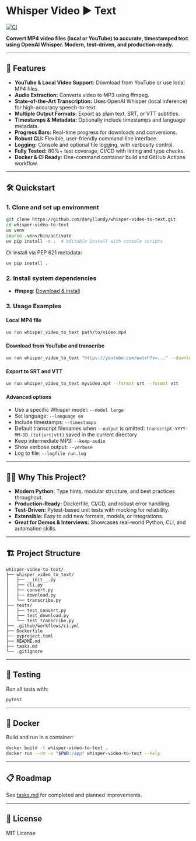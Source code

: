 # Whisper Video ► Text

[![CI](https://github.com/daryllundy/whisper-video-to-text/actions/workflows/ci.yml/badge.svg)](https://github.com/daryllundy/whisper-video-to-text/actions)

**Convert MP4 video files (local or YouTube) to accurate, timestamped text using OpenAI Whisper. Modern, test-driven, and production-ready.**

---

## 🚀 Features

- **YouTube & Local Video Support:** Download from YouTube or use local MP4 files.
- **Audio Extraction:** Converts video to MP3 using ffmpeg.
- **State-of-the-Art Transcription:** Uses OpenAI Whisper (local inference) for high-accuracy speech-to-text.
- **Multiple Output Formats:** Export as plain text, SRT, or VTT subtitles.
- **Timestamps & Metadata:** Optionally include timestamps and language metadata.
- **Progress Bars:** Real-time progress for downloads and conversions.
- **Robust CLI:** Flexible, user-friendly command-line interface.
- **Logging:** Console and optional file logging, with verbosity control.
- **Fully Tested:** 80%+ test coverage, CI/CD with linting and type checks.
- **Docker & CI Ready:** One-command container build and GitHub Actions workflow.

---

## 🛠️ Quickstart

### 1. Clone and set up environment

```bash
git clone https://github.com/daryllundy/whisper-video-to-text.git
cd whisper-video-to-text
uv venv
source .venv/bin/activate
uv pip install -e .  # editable install with console scripts
```

Or install via PEP 621 metadata:

```bash
uv pip install .
```

### 2. Install system dependencies

- **ffmpeg**: [Download & install](https://ffmpeg.org/download.html)

### 3. Usage Examples

#### Local MP4 file

```bash
uv run whisper_video_to_text path/to/video.mp4
```

#### Download from YouTube and transcribe

```bash
uv run whisper_video_to_text "https://youtube.com/watch?v=..." --download
```

#### Export to SRT and VTT

```bash
uv run whisper_video_to_text myvideo.mp4 --format srt --format vtt
```

#### Advanced options

- Use a specific Whisper model: `--model large`
- Set language: `--language en`
- Include timestamps: `--timestamps`
- Default transcript filenames when `--output` is omitted: `transcript-YYYY-MM-DD.(txt|srt|vtt)` saved in the current directory
- Keep intermediate MP3: `--keep-audio`
- Show verbose output: `--verbose`
- Log to file: `--logfile run.log`

---

## 🧑‍💻 Why This Project?

- **Modern Python:** Type hints, modular structure, and best practices throughout.
- **Production-Ready:** Dockerfile, CI/CD, and robust error handling.
- **Test-Driven:** Pytest-based unit tests with mocking for reliability.
- **Extensible:** Easy to add new formats, models, or integrations.
- **Great for Demos & Interviews:** Showcases real-world Python, CLI, and automation skills.

---

## 🏗️ Project Structure

```
whisper-video-to-text/
├── whisper_video_to_text/
│   ├── __init__.py
│   ├── cli.py
│   ├── convert.py
│   ├── download.py
│   └── transcribe.py
├── tests/
│   ├── test_convert.py
│   ├── test_download.py
│   └── test_transcribe.py
├── .github/workflows/ci.yml
├── Dockerfile
├── pyproject.toml
├── README.md
├── tasks.md
└── .gitignore
```

---

## 🧪 Testing

Run all tests with:

```bash
pytest
```

---

## 🐳 Docker

Build and run in a container:

```bash
docker build -t whisper-video-to-text .
docker run --rm -v "$PWD:/app" whisper-video-to-text --help
```

---

## 📋 Roadmap

See [tasks.md](./tasks.md) for completed and planned improvements.

---

## 📄 License

MIT License
